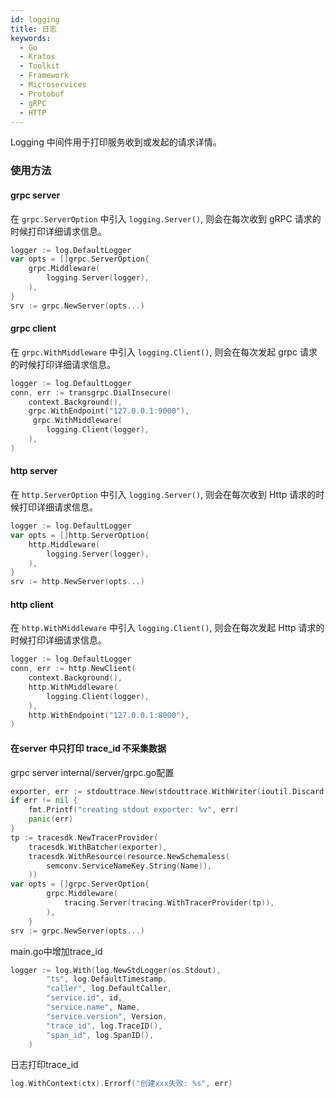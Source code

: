 ```yaml
---
id: logging
title: 日志
keywords:
  - Go
  - Kratos
  - Toolkit
  - Framework
  - Microservices
  - Protobuf
  - gRPC
  - HTTP
---
```


Logging 中间件用于打印服务收到或发起的请求详情。

### 使用方法

#### grpc server
在 `grpc.ServerOption` 中引入 `logging.Server()`, 则会在每次收到 gRPC 请求的时候打印详细请求信息。

```go
logger := log.DefaultLogger
var opts = []grpc.ServerOption{
	grpc.Middleware(
		logging.Server(logger),
	),
}
srv := grpc.NewServer(opts...)
```

#### grpc client

在 `grpc.WithMiddleware` 中引入 `logging.Client()`, 则会在每次发起 grpc 请求的时候打印详细请求信息。

```go
logger := log.DefaultLogger
conn, err := transgrpc.DialInsecure(
	context.Background(),
	grpc.WithEndpoint("127.0.0.1:9000"),
	 grpc.WithMiddleware(
		logging.Client(logger),
	),
)
```
#### http server

在 `http.ServerOption` 中引入 `logging.Server()`, 则会在每次收到 Http 请求的时候打印详细请求信息。

```go
logger := log.DefaultLogger
var opts = []http.ServerOption{
	http.Middleware(
		logging.Server(logger),
	),
}
srv := http.NewServer(opts...)
```

#### http client

在 `http.WithMiddleware` 中引入 `logging.Client()`, 则会在每次发起 Http 请求的时候打印详细请求信息。

```go
logger := log.DefaultLogger
conn, err := http.NewClient(
	context.Background(),
	http.WithMiddleware(
		logging.Client(logger),
	),
	http.WithEndpoint("127.0.0.1:8000"),
)
```

#### 在server 中只打印 trace_id 不采集数据
grpc server internal/server/grpc.go配置
```go
exporter, err := stdouttrace.New(stdouttrace.WithWriter(ioutil.Discard))
if err != nil {
	fmt.Printf("creating stdout exporter: %v", err)
	panic(err)
}
tp := tracesdk.NewTracerProvider(
	tracesdk.WithBatcher(exporter),
	tracesdk.WithResource(resource.NewSchemaless(
		semconv.ServiceNameKey.String(Name)),
	))
var opts = []grpc.ServerOption{
		grpc.Middleware(
			tracing.Server(tracing.WithTracerProvider(tp)),
		),
	}
srv := grpc.NewServer(opts...)
```
main.go中增加trace_id
```go
logger := log.With(log.NewStdLogger(os.Stdout),
		"ts", log.DefaultTimestamp,
		"caller", log.DefaultCaller,
		"service.id", id,
		"service.name", Name,
		"service.version", Version,
		"trace_id", log.TraceID(),
		"span_id", log.SpanID(),
	)
```
日志打印trace_id
```go
log.WithContext(ctx).Errorf("创建xxx失败: %s", err)
```




